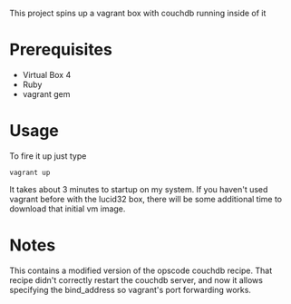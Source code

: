 This project spins up a vagrant box with couchdb running inside of it

Prerequisites
=============

- Virtual Box 4
- Ruby
- vagrant gem

Usage
=====

To fire it up just type

    vagrant up

It takes about 3 minutes to startup on my system.  If you haven't used vagrant before with the lucid32 box, there will be some additional time to download that initial vm image.

Notes
=====

This contains a modified version of the opscode couchdb recipe.  That recipe didn't correctly restart the couchdb server, and now it allows specifying the bind_address so vagrant's port forwarding works.